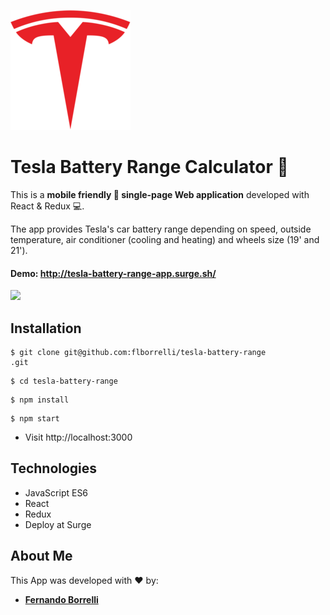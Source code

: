 ![](/src/assets/android-chrome-192x192.png)

# Tesla Battery Range Calculator :car: 

This is a **mobile friendly :iphone: single-page Web application** developed with React & Redux :computer:.  

The app provides Tesla's car battery range depending on speed, outside temperature, air conditioner (cooling and heating) and wheels size (19' and 21').

#### Demo: http://tesla-battery-range-app.surge.sh/

![](/src/assets/tesla.gif.sb-01bf42ce-1SVfmp)

## Installation

```
$ git clone git@github.com:flborrelli/tesla-battery-range
.git
```
```
$ cd tesla-battery-range
```
```
$ npm install
```
```
$ npm start
```

- Visit http://localhost:3000

## Technologies

- JavaScript ES6
- React
- Redux
- Deploy at Surge

## About Me

This App was developed with :heart: by:

- [**Fernando Borrelli**](https://github.com/flborrelli)




